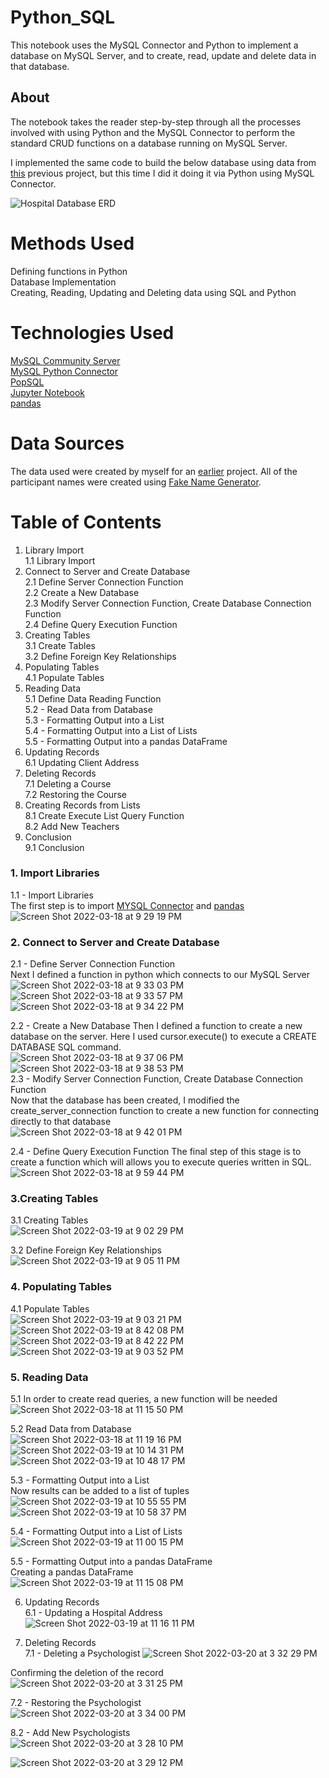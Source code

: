 # Python_SQL
This notebook uses the MySQL Connector and Python to implement a database on MySQL Server, and to create, read, update and delete data in that database.
## About
The notebook takes the reader step-by-step through all the processes involved with using Python and the MySQL Connector to perform the standard CRUD functions on a database running on MySQL Server.

I implemented the same code to build the below database using data from [this](https://github.com/jessicahoganma/SQL_hospital_Project) previous project, but this time I did it doing it via Python using MySQL Connector.

![Hospital Database ERD](https://user-images.githubusercontent.com/98434176/159106140-f85d0a51-3298-4388-8af9-cb4470ec8503.png)



# Methods Used
Defining functions in Python  
Database Implementation  
Creating, Reading, Updating and Deleting data using SQL and Python  
# Technologies Used
[MySQL Community Server](https://dev.mysql.com/downloads/mysql/)  
[MySQL Python Connector](https://dev.mysql.com/doc/connector-python/en/)  
[PopSQL](https://popsql.com/)  
[Jupyter Notebook](https://jupyter.org/)  
[pandas](https://pandas.pydata.org/)  
# Data Sources
The data used were created by myself for an [earlier](https://github.com/jessicahoganma/SQL_hospital_Project) project. All of the participant names were created using [Fake Name Generator](https://www.fakenamegenerator.com/gen-random-us-us.php).

# Table of Contents
1. Library Import  
1.1 Library Import  
2. Connect to Server and Create Database  
2.1 Define Server Connection Function  
2.2 Create a New Database  
2.3 Modify Server Connection Function, Create Database Connection Function  
2.4 Define Query Execution Function  
3. Creating Tables  
3.1 Create Tables  
3.2 Define Foreign Key Relationships  
4. Populating Tables  
4.1 Populate Tables  
5. Reading Data  
5.1 Define Data Reading Function  
5.2 - Read Data from Database  
5.3 - Formatting Output into a List  
5.4 - Formatting Output into a List of Lists  
5.5 - Formatting Output into a pandas DataFrame  
6. Updating Records  
6.1 Updating Client Address  
7. Deleting Records  
7.1 Deleting a Course  
7.2 Restoring the Course  
8. Creating Records from Lists  
8.1 Create Execute List Query Function  
8.2 Add New Teachers  
9. Conclusion  
9.1 Conclusion  

### 1. Import Libraries  
1.1 - Import Libraries  
The first step is to import [MYSQL Connector](https://dev.mysql.com/doc/connector-python/en/) and [pandas](https://pandas.pydata.org/)  
![Screen Shot 2022-03-18 at 9 29 19 PM](https://user-images.githubusercontent.com/98434176/159106756-e43317c6-8d5e-4488-a85c-4625abb74dec.png)

### 2. Connect to Server and Create Database  
2.1 - Define Server Connection Function  
Next I defined a function in python which connects to our MySQL Server  
![Screen Shot 2022-03-18 at 9 33 03 PM](https://user-images.githubusercontent.com/98434176/159106869-efcf1f73-1772-409a-8345-69cae0277b51.png)  
![Screen Shot 2022-03-18 at 9 33 57 PM](https://user-images.githubusercontent.com/98434176/159106899-1cb1dd60-f154-42a6-beb9-cb2a84f40f52.png)  
![Screen Shot 2022-03-18 at 9 34 22 PM](https://user-images.githubusercontent.com/98434176/159106912-7d8370cf-898a-4da4-ac53-806578cc8ece.png)  

2.2 - Create a New Database
Then I defined a function to create a new database on the server. Here I used cursor.execute() to execute a CREATE DATABASE SQL command.  
![Screen Shot 2022-03-18 at 9 37 06 PM](https://user-images.githubusercontent.com/98434176/159107034-d28ee345-040c-4688-898d-d49bb48756e5.png)  
![Screen Shot 2022-03-18 at 9 38 53 PM](https://user-images.githubusercontent.com/98434176/159107055-65e67e41-06aa-47e4-84cb-ca8d181f816a.png)  
2.3 - Modify Server Connection Function, Create Database Connection Function  
Now that the database has been created, I modified the create_server_connection function to create a new function for connecting directly to that database  
![Screen Shot 2022-03-18 at 9 42 01 PM](https://user-images.githubusercontent.com/98434176/159107160-c4722526-9d97-4a43-ac9e-bc4addbe134c.png)  

2.4 - Define Query Execution Function
The final step of this stage is to create a function which will allows you to execute queries written in SQL.  
![Screen Shot 2022-03-18 at 9 59 44 PM](https://user-images.githubusercontent.com/98434176/159107587-c9bd3be9-ef99-45e1-ad56-b37b98dddafb.png)

### 3.Creating Tables  
3.1 Creating Tables  
![Screen Shot 2022-03-19 at 9 02 29 PM](https://user-images.githubusercontent.com/98434176/159147572-d971cb97-f131-4be1-b334-f46d32b543f4.png)

3.2 Define Foreign Key Relationships  
![Screen Shot 2022-03-19 at 9 05 11 PM](https://user-images.githubusercontent.com/98434176/159147620-46071a46-bd22-4263-86b3-36bb57de367a.png)

 
### 4. Populating Tables  
4.1 Populate Tables  
![Screen Shot 2022-03-19 at 9 03 21 PM](https://user-images.githubusercontent.com/98434176/159147589-8accc010-23cb-461d-956e-202855ac0e1d.png)
![Screen Shot 2022-03-19 at 8 42 08 PM](https://user-images.githubusercontent.com/98434176/159147108-82fb168e-7694-4a29-86db-85d78ee50a6f.png)
![Screen Shot 2022-03-19 at 8 42 22 PM](https://user-images.githubusercontent.com/98434176/159147110-584305c7-dd8f-4bb9-bc1d-8bc5c8ea20a6.png)
![Screen Shot 2022-03-19 at 9 03 52 PM](https://user-images.githubusercontent.com/98434176/159147597-06d768b4-f73e-4511-8e24-227a82410aa2.png)


### 5. Reading Data   
5.1 In order to create read queries, a new function will be needed   
![Screen Shot 2022-03-18 at 11 15 50 PM](https://user-images.githubusercontent.com/98434176/159109791-519331a7-e4ef-43df-89f8-b1565d22c4c7.png)

5.2 Read Data from Database   
![Screen Shot 2022-03-18 at 11 19 16 PM](https://user-images.githubusercontent.com/98434176/159109951-6c57f94e-5012-4f1b-943a-927c94f23227.png)   
![Screen Shot 2022-03-19 at 10 14 31 PM](https://user-images.githubusercontent.com/98434176/159149228-d4c0c328-0530-4317-a100-6901713f560c.png)
![Screen Shot 2022-03-19 at 10 48 17 PM](https://user-images.githubusercontent.com/98434176/159149984-f13d777d-0718-47c9-a5de-ac4b214af4de.png)

5.3 - Formatting Output into a List  
Now results can be added to a list of tuples  
![Screen Shot 2022-03-19 at 10 55 55 PM](https://user-images.githubusercontent.com/98434176/159150167-327b5d07-211c-4b43-a4da-ecbfe2709497.png)
![Screen Shot 2022-03-19 at 10 58 37 PM](https://user-images.githubusercontent.com/98434176/159150250-044f67ad-7b8f-4e3c-944a-a7f9faf91392.png)

5.4 - Formatting Output into a List of Lists  
![Screen Shot 2022-03-19 at 11 00 15 PM](https://user-images.githubusercontent.com/98434176/159150293-cdcfdb66-9050-45db-97bb-60de57b36946.png)

5.5 - Formatting Output into a pandas DataFrame  
Creating a pandas DataFrame  
![Screen Shot 2022-03-19 at 11 15 08 PM](https://user-images.githubusercontent.com/98434176/159150617-07be990d-508b-4c09-ac3e-ac0915bc7aea.png)

6. Updating Records  
6.1 - Updating a Hospital Address
![Screen Shot 2022-03-19 at 11 16 11 PM](https://user-images.githubusercontent.com/98434176/159150646-eaac5f8e-a7a8-4e60-bd84-641786c81892.png)

7. Deleting Records  
7.1 - Deleting a Psychologist
![Screen Shot 2022-03-20 at 3 32 29 PM](https://user-images.githubusercontent.com/98434176/159188841-07004495-f86a-42d9-a31e-1c8edcc8071d.png)
 
 Confirming the deletion of the record  
![Screen Shot 2022-03-20 at 3 31 25 PM](https://user-images.githubusercontent.com/98434176/159188804-5aae567f-7ea2-45ec-ba92-410260cf9e4f.png)


7.2 - Restoring the Psychologist  
![Screen Shot 2022-03-20 at 3 34 00 PM](https://user-images.githubusercontent.com/98434176/159188891-f713fa36-388f-42cf-9be5-650b298e80f0.png)


8.2 - Add New Psychologists  
![Screen Shot 2022-03-20 at 3 28 10 PM](https://user-images.githubusercontent.com/98434176/159188692-c847670a-04e3-44cc-a5ce-9bc96225a6ae.png)

![Screen Shot 2022-03-20 at 3 29 12 PM](https://user-images.githubusercontent.com/98434176/159188728-35cc9b48-0bce-4457-af8d-d58ded85fe05.png)
